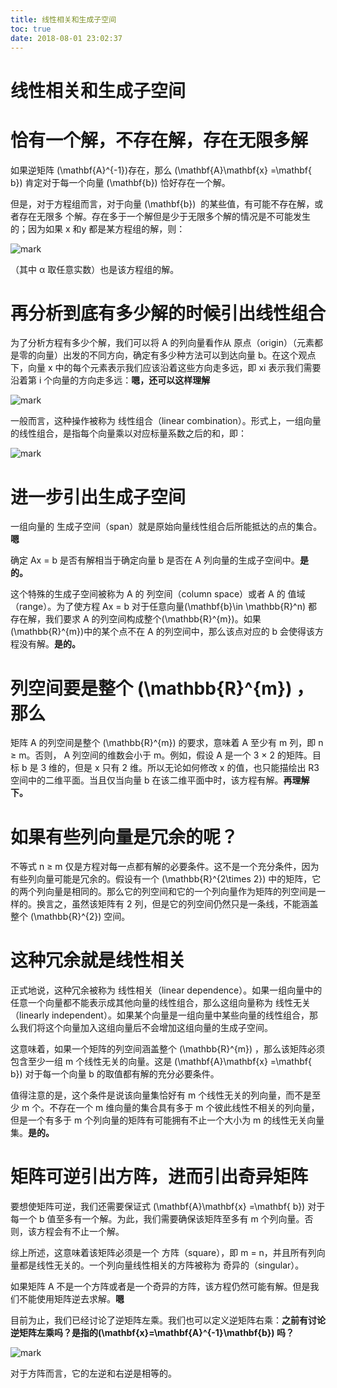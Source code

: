 ```yaml
---
title: 线性相关和生成子空间
toc: true
date: 2018-08-01 23:02:37
---
```

# 线性相关和生成子空间


# 恰有一个解，不存在解，存在无限多解


如果逆矩阵 \(\mathbf{A}^{-1}\)存在，那么 \(\mathbf{A}\mathbf{x} =\mathbf{ b}\) 肯定对于每一个向量 \(\mathbf{b}\) 恰好存在一个解。

但是，对于方程组而言，对于向量 \(\mathbf{b}\)  的某些值，有可能不存在解，或者存在无限多
个解。存在多于一个解但是少于无限多个解的情况是不可能发生的；因为如果 x 和y 都是某方程组的解，则：


![mark](http://images.iterate.site/blog/image/180728/bDEL7HDJdf.png?imageslim)

（其中 α 取任意实数）也是该方程组的解。


# 再分析到底有多少解的时候引出线性组合


为了分析方程有多少个解，我们可以将 A 的列向量看作从 原点（origin）（元素都是零的向量）出发的不同方向，确定有多少种方法可以到达向量 b。在这个观点下，向量 x 中的每个元素表示我们应该沿着这些方向走多远，即 xi 表示我们需要沿着第 i 个向量的方向走多远：**嗯，还可以这样理解**


![mark](http://images.iterate.site/blog/image/180728/BCLF73f2iK.png?imageslim)

一般而言，这种操作被称为 线性组合（linear combination）。形式上，一组向量的线性组合，是指每个向量乘以对应标量系数之后的和，即：


![mark](http://images.iterate.site/blog/image/180728/kldLc2G4K0.png?imageslim)




# 进一步引出生成子空间


一组向量的 生成子空间（span）就是原始向量线性组合后所能抵达的点的集合。**嗯**

确定 Ax = b 是否有解相当于确定向量 b 是否在 A 列向量的生成子空间中。**是的。**

这个特殊的生成子空间被称为 A 的 列空间（column space）或者 A 的 值域（range）。为了使方程 Ax = b 对于任意向量\(\mathbf{b}\in \mathbb{R}^n\) 都存在解，我们要求 A 的列空间构成整个\(\mathbb{R}^{m}\)。如果\(\mathbb{R}^{m}\)中的某个点不在 A 的列空间中，那么该点对应的 b 会使得该方程没有解。**是的。**


# 列空间要是整个 \(\mathbb{R}^{m}\) ，那么


矩阵 A 的列空间是整个 \(\mathbb{R}^{m}\) 的要求，意味着 A 至少有 m 列，即 n ≥ m。否则， A 列空间的维数会小于 m。例如，假设 A 是一个 3 × 2 的矩阵。目标 b 是 3 维的，但是 x 只有 2 维。所以无论如何修改 x 的值，也只能描绘出 R3 空间中的二维平面。当且仅当向量 b 在该二维平面中时，该方程有解。**再理解下。**


# 如果有些列向量是冗余的呢？


不等式 n ≥ m 仅是方程对每一点都有解的必要条件。这不是一个充分条件，因为有些列向量可能是冗余的。假设有一个 \(\mathbb{R}^{2\times 2}\) 中的矩阵，它的两个列向量是相同的。那么它的列空间和它的一个列向量作为矩阵的列空间是一样的。换言之，虽然该矩阵有 2 列，但是它的列空间仍然只是一条线，不能涵盖整个 \(\mathbb{R}^{2}\) 空间。


# 这种冗余就是线性相关


正式地说，这种冗余被称为 线性相关（linear dependence）。如果一组向量中的任意一个向量都不能表示成其他向量的线性组合，那么这组向量称为 线性无关（linearly independent）。如果某个向量是一组向量中某些向量的线性组合，那么我们将这个向量加入这组向量后不会增加这组向量的生成子空间。

这意味着，如果一个矩阵的列空间涵盖整个 \(\mathbb{R}^{m}\) ，那么该矩阵必须包含至少一组 m 个线性无关的向量。这是 \(\mathbf{A}\mathbf{x} =\mathbf{ b}\) 对于每一个向量 b 的取值都有解的充分必要条件。

值得注意的是，这个条件是说该向量集恰好有 m 个线性无关的列向量，而不是至少 m 个。不存在一个 m 维向量的集合具有多于 m 个彼此线性不相关的列向量，但是一个有多于 m 个列向量的矩阵有可能拥有不止一个大小为 m 的线性无关向量集。**是的。**


# 矩阵可逆引出方阵，进而引出奇异矩阵


要想使矩阵可逆，我们还需要保证式 \(\mathbf{A}\mathbf{x} =\mathbf{ b}\) 对于每一个 b 值至多有一个解。为此，我们需要确保该矩阵至多有 m 个列向量。否则，该方程会有不止一个解。

综上所述，这意味着该矩阵必须是一个 方阵（square），即 m = n，并且所有列向量都是线性无关的。一个列向量线性相关的方阵被称为 奇异的（singular）。

如果矩阵 A 不是一个方阵或者是一个奇异的方阵，该方程仍然可能有解。但是我们不能使用矩阵逆去求解。**嗯**

目前为止，我们已经讨论了逆矩阵左乘。我们也可以定义逆矩阵右乘：**之前有讨论逆矩阵左乘吗？是指的\(\mathbf{x}=\mathbf{A}^{-1}\mathbf{b}\) 吗？**


![mark](http://images.iterate.site/blog/image/180728/EB0bLd22le.png?imageslim)

对于方阵而言，它的左逆和右逆是相等的。
